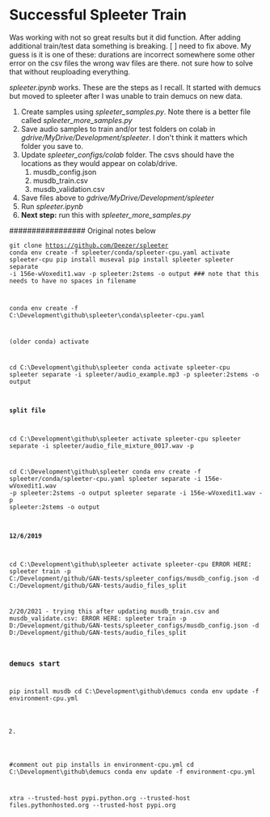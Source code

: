 # Successful Spleeter Train
Was working with not so great results but it did function.  After adding additional train/test data something is breaking.
[ ] need to fix above. My guess is it is one of these:
   durations are incorrect somewhere
   some other error on the csv files
   the wrong wav files are there. not sure how to solve that without reuploading everything.

*spleeter.ipynb* works.  These are the steps as I recall.  It started with demucs but moved to spleeter after I was unable to train demucs on new data.
1. Create samples using *spleeter_samples.py*. Note there is a better file called *spleeter_more_samples.py*
1. Save audio samples to train and/or test folders on colab in *gdrive/MyDrive/Development/spleeter*.  I don't think it matters which folder you save to. 
1. Update *spleeter_configs/colab* folder.  The csvs should have the locations as they would appear on colab/drive.
   1. musdb_config.json
   1. musdb_train.csv
   1. musdb_validation.csv
1. Save files above to *gdrive/MyDrive/Development/spleeter* 
1. Run *spleeter.ipynb*
1. **Next step:** run this with *spleeter_more_samples.py*

################# Original notes below

<code>git clone https://github.com/Deezer/spleeter
conda env create -f spleeter/conda/spleeter-cpu.yaml
activate spleeter-cpu
pip install museval
pip install spleeter
spleeter separate -i 156e-wVoxedit1.wav -p spleeter:2stems -o output  ### note that this needs to have no spaces in filename

conda env create -f C:\Development\github\spleeter\conda\spleeter-cpu.yaml

(older conda)
activate <envname>

cd C:\Development\github\spleeter
conda activate spleeter-cpu
spleeter separate -i spleeter/audio_example.mp3 -p spleeter:2stems -o output

#### split file
cd C:\Development\github\spleeter
activate spleeter-cpu
spleeter separate -i spleeter/audio_file_mixture_0017.wav -p 

cd C:\Development\github\spleeter
conda env create -f spleeter/conda/spleeter-cpu.yaml
spleeter separate -i 156e-wVoxedit1.wav -p spleeter:2stems -o output
spleeter separate -i 156e-wVoxedit1.wav -p spleeter:2stems -o output

#### 12/6/2019
cd C:\Development\github\spleeter
activate spleeter-cpu
ERROR HERE: spleeter train -p C:/Development/github/GAN-tests/spleeter_configs/musdb_config.json -d C:/Development/github/GAN-tests/audio_files_split

2/20/2021 - trying this after updating musdb_train.csv and musdb_validate.csv:
ERROR HERE: spleeter train -p D:/Development/github/GAN-tests/spleeter_configs/musdb_config.json -d D:/Development/github/GAN-tests/audio_files_split


### demucs start
pip install musdb
cd C:\Development\github\demucs
conda env update -f environment-cpu.yml

2)
#comment out pip installs in environment-cpu.yml
cd C:\Development\github\demucs
conda env update -f environment-cpu.yml

xtra --trusted-host pypi.python.org --trusted-host files.pythonhosted.org --trusted-host pypi.org

</code>
